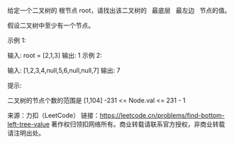 给定一个二叉树的 根节点 root，请找出该二叉树的   最底层   最左边   节点的值。

假设二叉树中至少有一个节点。



示例 1:

输入: root = [2,1,3]
输出: 1
示例 2:

输入: [1,2,3,4,null,5,6,null,null,7]
输出: 7



提示:

二叉树的节点个数的范围是 [1,104]
-231 <= Node.val <= 231 - 1

来源：力扣（LeetCode）
链接：https://leetcode.cn/problems/find-bottom-left-tree-value
著作权归领扣网络所有。商业转载请联系官方授权，非商业转载请注明出处。
